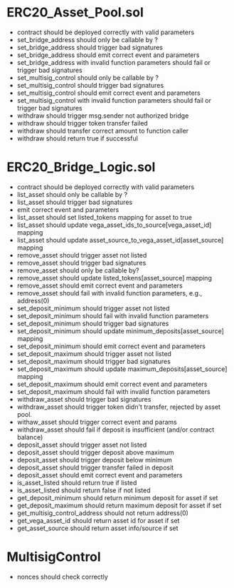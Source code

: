 # ERC20_Asset_Pool.sol
* contract should be deployed correctly with valid parameters
* set_bridge_address should only be callable by ?
* set_bridge_address should trigger bad signatures
* set_bridge_address should emit correct event and parameters
* set_bridge_address with invalid function parameters should fail or trigger bad signatures
* set_multisig_control should only be callable by ?
* set_multisig_control should trigger bad signatures
* set_multisig_control should emit correct event and parameters
* set_multisig_control with invalid function parameters should fail or trigger bad signatures
* withdraw should trigger msg.sender not authorized bridge
* withdraw should trigger token transfer failed
* withdraw should transfer correct amount to function caller 
* withdraw should return true if successful


# ERC20_Bridge_Logic.sol
* contract should be deployed correctly with valid parameters
* list_asset should only be callable by ?
* list_asset should trigger bad signatures
* emit correct event and parameters
* list_asset should set listed_tokens mapping for asset to true
* list_asset should update vega_asset_ids_to_source[vega_asset_id] mapping
* list_asset should update asset_source_to_vega_asset_id[asset_source] mapping
* remove_asset should trigger asset not listed
* remove_asset should trigger bad signatures
* remove_asset should only be callable by?
* remove_asset should update listed_tokens[asset_source] mapping
* remove_asset should emit correct event and parameters
* remove_asset should fail with invalid function parameters, e.g., address(0)
* set_deposit_minimum should trigger asset not listed
* set_deposit_minimum should fail with invalid function parameters
* set_deposit_minimum should trigger bad signatures
* set_deposit_minimum should update minimum_deposits[asset_source] mapping
* set_deposit_minimum should emit correct event and parameters
* set_deposit_maximum should trigger asset not listed
* set_deposit_maximum should trigger bad signatures
* set_deposit_maximum should update maximum_deposits[asset_source] mapping
* set_deposit_maximum should emit correct event and parameters
* set_deposit_maximum should fail with invalid function parameters
* withdraw_asset should trigger bad signatures
* withdraw_asset should trigger token didn't transfer, rejected by asset pool.
* withaw_asset should trigger correct event and params
* withdraw_asset should fail if deposit is insufficient (and/or contract balance)
* deposit_asset should trigger asset not listed
* deposit_asset should trigger deposit above maximum
* deposit_asset should trigger deposit below minimum
* deposit_asset should trigger transfer failed in deposit
* deposit_asset should emit correct event and parameters
* is_asset_listed should return true if listed
* is_asset_listed should return false if not listed
* get_deposit_minimum should return minimum deposit for asset if set
* get_deposit_maximum should return maximum deposit for asset if set 
* get_multisig_control_address should not return address(0)
* get_vega_asset_id should return asset id for asset if set
* get_asset_source should return asset info/source if set

# MultisigControl
* nonces should check correctly
